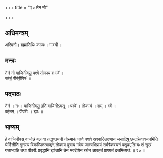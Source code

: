 +++
title = "२० तेन नो"

+++
## अधिमन्त्रम्
अश्विनौ। ब्रह्मातिथिः काण्वः। गायत्री।

## मन्त्रः
तेन॑ नो वाजिनीवसू॒ पश्वे॑ तो॒काय॒ शं गवे॑ ।  
वह॑तं॒ पीव॑री॒रिषः॑ ॥

## पदपाठः
तेन॑ । नः॒ । वा॒जि॒नी॒व॒सू॒ इति॑ वाजिनीऽवसू । पश्वे॑ । तो॒काय॑ । शम् । गवे॑ ।  
वह॑तम् । पीव॑रीः । इषः॑ ॥

## भाष्यम्
हे वाजिनीवस् वाजोन्नं बलं वा तद्युक्तधनौ नोस्माकं पश्वे पशवे अश्वादिलक्षणाय जसादिषु छन्दसिवावचनमिति घेर्ङितीति गुणस्य विकल्पितत्वाद्यण् तोकाय पुत्राय गवेच जात्यभिप्रायं सर्वत्रैकवचनं पशुप्रभृतिभ्यः शं सुखं यथाभवति तथा पीवरीः प्रवृद्धानि इषोन्नानि तेन भवदीयेन रथेन आवहतं प्रापयतं दत्तमित्यर्थः ॥ २० ॥